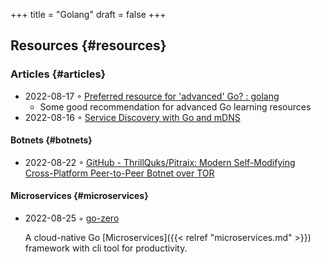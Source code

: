 +++
title = "Golang"
draft = false
+++

## Resources {#resources}


### Articles {#articles}

-   2022-08-17 ◦ [Preferred resource for 'advanced' Go? : golang](https://www.reddit.com/r/golang/comments/wlw5bj/preferred_resource_for_advanced_go/)
    -   Some good recommendation for advanced Go learning resources
-   2022-08-16 ◦ [Service Discovery with Go and mDNS](https://betterprogramming.pub/service-discovery-with-go-17b44011bcb2)


#### Botnets {#botnets}

-   2022-08-22 ◦ [GitHub - ThrillQuks/Pitraix: Modern Self-Modifying Cross-Platform Peer-to-Peer Botnet over TOR](https://github.com/ThrillQuks/Pitraix)


#### Microservices {#microservices}

-   2022-08-25 ◦ [go-zero](https://github.com/zeromicro/go-zero)

    A cloud-native Go [Microservices]({{< relref "microservices.md" >}}) framework with cli tool for productivity.